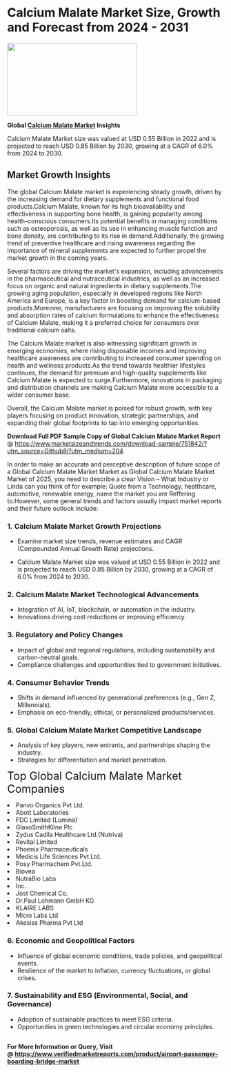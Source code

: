 <H1>Calcium Malate Market Size, Growth and Forecast from 2024 - 2031</H1><img class="aligncenter size-medium wp-image-584254" src="https://thirdeyenews.in/wp-content/uploads/2024/09/Global-Market-Research-300x168.jpeg" alt="" width="300" height="168" /><p><strong>Global&nbsp;<a href="https://www.marketsizeandtrends.com/download-sample/751842/?utm_source=Github8j?utm_medium=204">Calcium Malate Market</a> Insights</strong></p><p>Calcium Malate Market size was valued at USD 0.55 Billion in 2022 and is projected to reach USD 0.85 Billion by 2030, growing at a CAGR of 6.0% from 2024 to 2030.</p><p><h2>Market Growth Insights</h2> <p>The global Calcium Malate market is experiencing steady growth, driven by the increasing demand for dietary supplements and functional food products.Calcium Malate, known for its high bioavailability and effectiveness in supporting bone health, is gaining popularity among health-conscious consumers.Its potential benefits in managing conditions such as osteoporosis, as well as its use in enhancing muscle function and bone density, are contributing to its rise in demand.Additionally, the growing trend of preventive healthcare and rising awareness regarding the importance of mineral supplements are expected to further propel the market growth in the coming years.</p> <p>Several factors are driving the market's expansion, including advancements in the pharmaceutical and nutraceutical industries, as well as an increased focus on organic and natural ingredients in dietary supplements.The growing aging population, especially in developed regions like North America and Europe, is a key factor in boosting demand for calcium-based products.Moreover, manufacturers are focusing on improving the solubility and absorption rates of calcium formulations to enhance the effectiveness of Calcium Malate, making it a preferred choice for consumers over traditional calcium salts.</p> <p>The Calcium Malate market is also witnessing significant growth in emerging economies, where rising disposable incomes and improving healthcare awareness are contributing to increased consumer spending on health and wellness products.As the trend towards healthier lifestyles continues, the demand for premium and high-quality supplements like Calcium Malate is expected to surge.Furthermore, innovations in packaging and distribution channels are making Calcium Malate more accessible to a wider consumer base.</p> <p>Overall, the Calcium Malate market is poised for robust growth, with key players focusing on product innovation, strategic partnerships, and expanding their global footprints to tap into emerging opportunities.</p> <p><span class=""><strong>Download Full PDF Sample Copy of Global Calcium Malate Market Report</strong> @ <a href="https://www.marketsizeandtrends.com/download-sample/751842/?utm_source=Github8j?utm_medium=204" target="_blank">https://www.marketsizeandtrends.com/download-sample/751842/?utm_source=Github8j?utm_medium=204</a></span></p><p>In order to make an accurate and perceptive description of future scope of a Global&nbsp;Calcium Malate Market Market as Global&nbsp;Calcium Malate Market Market of 2025, you need to describe a clear Vision &ndash; What Industry or Linda can you think of for example: Quote from a Technology, healthcare, automotive, renewable energy, name the market you are Reffering to.However, some general trends and factors usually impact market reports and their future outlook include:</p><h3>1.&nbsp;<strong>Calcium Malate Market Growth Projections</strong></h3><ul><li>Examine market size trends, revenue estimates and CAGR (Compounded Annual Growth Rate) projections.</li><li><p>Calcium Malate Market size was valued at USD 0.55 Billion in 2022 and is projected to reach USD 0.85 Billion by 2030, growing at a CAGR of 6.0% from 2024 to 2030.</p></li></ul><h3>2.&nbsp;<strong>Calcium Malate Market Technological Advancements</strong></h3><ul><li>Integration of AI, IoT, blockchain, or automation in the industry.</li><li>Innovations driving cost reductions or improving efficiency.</li></ul><h3>3.&nbsp;<strong>Regulatory and Policy Changes</strong></h3><ul><li>Impact of global and regional regulations, including sustainability and carbon-neutral goals.</li><li>Compliance challenges and opportunities tied to government initiatives.</li></ul><h3>4.&nbsp;<strong>Consumer Behavior Trends</strong></h3><ul><li>Shifts in demand influenced by generational preferences (e.g., Gen Z, Millennials).</li><li>Emphasis on eco-friendly, ethical, or personalized products/services.</li></ul><h3>5.&nbsp;<strong>Global Calcium Malate Market Competitive Landscape</strong></h3><ul><li>Analysis of key players, new entrants, and partnerships shaping the industry.</li><li>Strategies for differentiation and market penetration.</li></ul><p data-pm-slice="1 1 []"><span style="color: inherit; font-family: inherit; font-size: 25px;">Top Global Calcium Malate Market Companies</span></p><div class="" data-test-id=""><p><li>Panvo Organics Pvt Ltd.</li><li> Abott Laboratories</li><li> FDC Limited (Lumina)</li><li> GlaxoSmithKline Plc</li><li> Zydus Cadila Healthcare Ltd.(Nutriva)</li><li> Revital Limited</li><li> Phoenix Pharmaceuticals</li><li> Medicis Life Sciences Pvt.Ltd.</li><li> Posy Pharmachem Pvt.Ltd.</li><li> Biovea</li><li> NutraBio Labs</li><li> Inc.</li><li> Jost Chemical Co.</li><li> Dr.Paul Lohmann GmbH KG</li><li> KLAIRE LABS</li><li> Micro Labs Ltd</li><li> Akesiss Pharma Pvt Ltd</li></p></div><h3>6.&nbsp;<strong>Economic and Geopolitical Factors</strong></h3><ul><li>Influence of global economic conditions, trade policies, and geopolitical events.</li><li>Resilience of the market to inflation, currency fluctuations, or global crises.</li></ul><h3>7.&nbsp;<strong>Sustainability and ESG (Environmental, Social, and Governance)</strong></h3><ul><li>Adoption of sustainable practices to meet ESG criteria.</li><li>Opportunities in green technologies and circular economy principles.</li></ul><h2><strong style="font-size: 14px;">For More Information or Query, Visit @&nbsp;</strong><a style="background-color: #ffffff; font-size: 14px;" href="https://www.marketsizeandtrends.com/report/calcium-malate-market/" target="_blank">https://www.verifiedmarketreports.com/product/airport-passenger-boarding-bridge-market</a></h2>